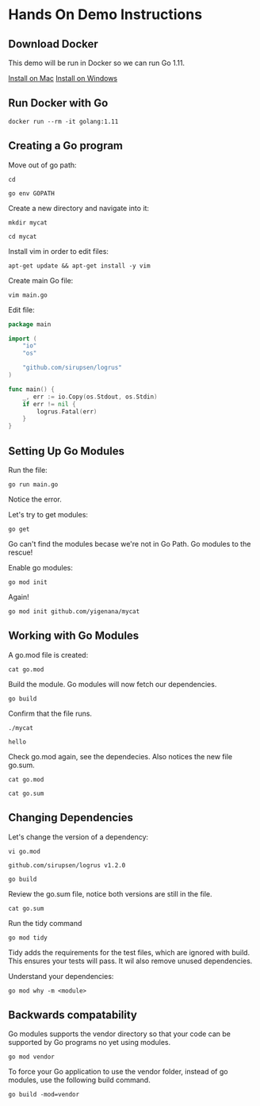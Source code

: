 # Hands On Demo Instructions

## Download Docker

This demo will be run in Docker so we can run Go 1.11.

[Install on Mac](https://docs.docker.com/docker-for-mac/install/)
[Install on Windows](https://docs.docker.com/docker-for-windows/install/)

## Run Docker with Go

`docker run --rm -it golang:1.11`

## Creating a Go program

Move out of go path:

`cd`

`go env GOPATH`

Create a new directory and navigate into it:

`mkdir mycat`

`cd mycat`

Install vim in order to edit files:

`apt-get update && apt-get install -y vim`

Create main Go file:

`vim main.go`

Edit file:

```go
package main

import (
    "io"
    "os"

    "github.com/sirupsen/logrus"
)

func main() {
    _, err := io.Copy(os.Stdout, os.Stdin)
    if err != nil {
        logrus.Fatal(err)
    }
}
```

## Setting Up Go Modules

Run the file:

`go run main.go`

Notice the error.

Let's try to get modules:

`go get`

Go can't find the modules becase we're not in Go Path.
Go modules to the rescue!

Enable go modules:

`go mod init`

Again!

`go mod init github.com/yigenana/mycat`

## Working with Go Modules

A go.mod file is created:

`cat go.mod`

Build the module. Go modules will now fetch our dependencies.

`go build`

Confirm that the file runs.

`./mycat`

`hello`

Check go.mod again, see the dependecies. Also notices the new file go.sum.

`cat go.mod`

`cat go.sum`

## Changing Dependencies

Let's change the version of a dependency:

`vi go.mod`

`github.com/sirupsen/logrus v1.2.0`

`go build`

Review the go.sum file, notice both versions are still in the file.

`cat go.sum`

Run the tidy command

`go mod tidy`

Tidy adds the requirements for the test files, which are ignored with build. This ensures your tests will pass. It wil also remove unused dependencies.

Understand your dependencies:

`go mod why -m <module>`

## Backwards compatability

Go modules supports the vendor directory so that your code can be supported by Go programs no yet using modules.

`go mod vendor`

To force your Go application to use the vendor folder, instead of go modules, use the following build command.

`go build -mod=vendor`
